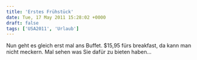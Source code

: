 ```yaml
---
title: 'Erstes Frühstück'
date: Tue, 17 May 2011 15:28:02 +0000
draft: false
tags: ['USA2011', 'Urlaub']
---
```


Nun geht es gleich erst mal ans Buffet. $15,95 fürs breakfast, da kann man nicht meckern. Mal sehen was Sie dafür zu bieten haben...